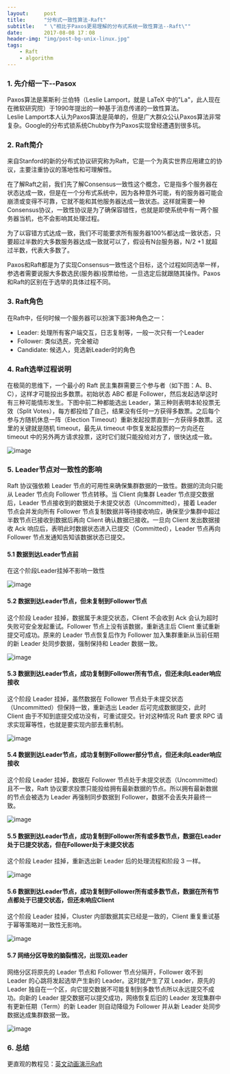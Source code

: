 ```yaml
---
layout:     post
title:      "分布式一致性算法-Raft"
subtitle:   " \"相比于Paxos更易理解的分布式系统一致性算法--Raft\""
date:       2017-08-08 17：08
header-img: "img/post-bg-unix-linux.jpg" 
tags:
    - Raft
    - algorithm
---
```


### 1. 先介绍一下--Pasox

Paxos算法是莱斯利·兰伯特（Leslie Lamport，就是 LaTeX 中的"La"，此人现在在微软研究院）于1990年提出的一种基于消息传递的一致性算法。  
Leslie Lamport本人认为Paxos算法是简单的，但是广大群众公认Paxos算法非常复杂。Google的分布式锁系统Chubby作为Paxos实现曾经遭遇到很多坑。

### 2. Raft简介

来自Stanford的新的分布式协议研究称为Raft，它是一个为真实世界应用建立的协议，主要注重协议的落地性和可理解性。

在了解Raft之前，我们先了解Consensus一致性这个概念，它是指多个服务器在状态达成一致，但是在一个分布式系统中，因为各种意外可能，有的服务器可能会崩溃或变得不可靠，它就不能和其他服务器达成一致状态。这样就需要一种Consensus协议，一致性协议是为了确保容错性，也就是即使系统中有一两个服务器当机，也不会影响其处理过程。

为了以容错方式达成一致，我们不可能要求所有服务器100%都达成一致状态，只要超过半数的大多数服务器达成一致就可以了，假设有N台服务器，N/2 +1 就超过半数，代表大多数了。

Paxos和Raft都是为了实现Consensus一致性这个目标，这个过程如同选举一样，参选者需要说服大多数选民(服务器)投票给他，一旦选定后就跟随其操作。Paxos和Raft的区别在于选举的具体过程不同。

### 3. Raft角色

在Raft中，任何时候一个服务器可以扮演下面3种角色之一：

- Leader: 处理所有客户端交互，日志复制等，一般一次只有一个Leader
- Follower: 类似选民，完全被动
- Candidate: 候选人，竞选新Leader时的角色

### 4. Raft选举过程说明

在极简的思维下，一个最小的 Raft 民主集群需要三个参与者（如下图：A、B、C），这样才可能投出多数票。初始状态 ABC 都是 Follower，然后发起选举这时有三种可能情形发生。下图中前二种都能选出 Leader，第三种则表明本轮投票无效（Split Votes），每方都投给了自己，结果没有任何一方获得多数票。之后每个参与方随机休息一阵（Election Timeout）重新发起投票直到一方获得多数票。这里的关键就是随机 timeout，最先从 timeout 中恢复发起投票的一方向还在 timeout 中的另外两方请求投票，这时它们就只能投给对方了，很快达成一致。

![image](http://Dxyuan.github.io/img/2017-08-08/raft-01.png)

### 5. Leader节点对一致性的影响

Raft 协议强依赖 Leader 节点的可用性来确保集群数据的一致性。数据的流向只能从 Leader 节点向 Follower 节点转移。当 Client 向集群 Leader 节点提交数据后，Leader 节点接收到的数据处于未提交状态（Uncommitted），接着 Leader 节点会并发向所有 Follower 节点复制数据并等待接收响应，确保至少集群中超过半数节点已接收到数据后再向 Client 确认数据已接收。一旦向 Client 发出数据接收 Ack 响应后，表明此时数据状态进入已提交（Committed），Leader 节点再向 Follower 节点发通知告知该数据状态已提交。

#### 5.1 数据到达Leader节点前

在这个阶段Leader挂掉不影响一致性

![image](http://Dxyuan.github.io/img/2017-08-08/raft-02.png)

#### 5.2 数据到达Leader节点，但未复制到Follower节点

这个阶段 Leader 挂掉，数据属于未提交状态，Client 不会收到 Ack 会认为超时失败可安全发起重试。Follower 节点上没有该数据，重新选主后 Client 重试重新提交可成功。原来的 Leader 节点恢复后作为 Follower 加入集群重新从当前任期的新 Leader 处同步数据，强制保持和 Leader 数据一致。

![image](http://Dxyuan.github.io/img/2017-08-08/raft-03.png)

#### 5.3 数据到达Leader节点，成功复制到Follower所有节点，但还未向Leader响应接收

这个阶段 Leader 挂掉，虽然数据在 Follower 节点处于未提交状态（Uncommitted）但保持一致，重新选出 Leader 后可完成数据提交，此时 Client 由于不知到底提交成功没有，可重试提交。针对这种情况 Raft 要求 RPC 请求实现幂等性，也就是要实现内部去重机制。

![image](http://Dxyuan.github.io/img/2017-08-08/raft-04.png)

#### 5.4 数据到达Leader节点，成功复制到Follower部分节点，但还未向Leader响应接收

这个阶段 Leader 挂掉，数据在 Follower 节点处于未提交状态（Uncommitted）且不一致，Raft 协议要求投票只能投给拥有最新数据的节点。所以拥有最新数据的节点会被选为 Leader 再强制同步数据到 Follower，数据不会丢失并最终一致。

![image](http://Dxyuan.github.io/img/2017-08-08/raft-05.png)

#### 5.5 数据到达Leader节点，成功复制到Follower所有或多数节点，数据在Leader处于已提交状态，但在Follower处于未提交状态

这个阶段 Leader 挂掉，重新选出新 Leader 后的处理流程和阶段 3 一样。

![image](http://Dxyuan.github.io/img/2017-08-08/raft-06.png)

#### 5.6 数据到达Leader节点，成功复制到Follower所有或多数节点，数据在所有节点都处于已提交状态，但还未响应Client

这个阶段 Leader 挂掉，Cluster 内部数据其实已经是一致的，Client 重复重试基于幂等策略对一致性无影响。

![image](http://Dxyuan.github.io/img/2017-08-08/raft-07.png)

#### 5.7 网络分区导致的脑裂情况，出现双Leader

网络分区将原先的 Leader 节点和 Follower 节点分隔开，Follower 收不到 Leader 的心跳将发起选举产生新的 Leader。这时就产生了双 Leader，原先的 Leader 独自在一个区，向它提交数据不可能复制到多数节点所以永远提交不成功。向新的 Leader 提交数据可以提交成功，网络恢复后旧的 Leader 发现集群中有更新任期（Term）的新 Leader 则自动降级为 Follower 并从新 Leader 处同步数据达成集群数据一致。

![image](http://Dxyuan.github.io/img/2017-08-08/raft-08.png)

### 6. 总结

更直观的教程见：[英文动画演示Raft](http://thesecretlivesofdata.com/raft/)
